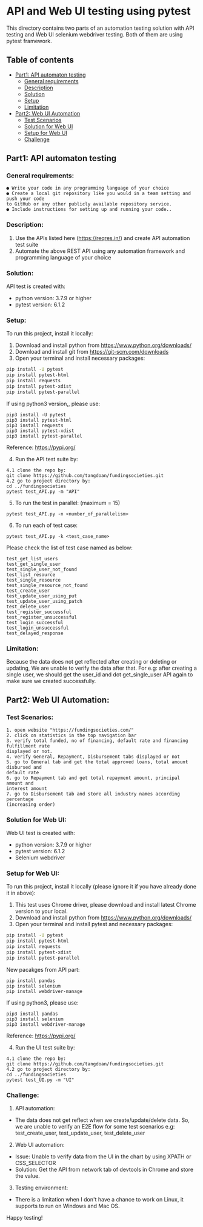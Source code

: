 
# API and Web UI testing using pytest #
This directory contains two parts of an automation testing solution with API testing and Web UI selenium webdriver testing. Both of them are using pytest framework.
## Table of contents
* [Part1: API automaton testing](#part1:-api-automation-testing)
    * [General requirements](#general-requirements)
    * [Description](#description)
    * [Solution](#solution)
    * [Setup](#setup)
    * [Limitation](#limitation)
* [Part2: Web UI Automation](#part2-web-ui-automation)
    * [Test Scenarios](#test-scenarios)
    * [Solution for Web UI](#solution-for-web-ui)
    * [Setup for Web UI](#setup-for-web-ui)
    * [Challenge](#challenge)
## Part1: API automaton testing
### General requirements:
    ● Write your code in any programming language of your choice
    ● Create a local git repository like you would in a team setting and push your code
    to GitHub or any other publicly available repository service.
    ● Include instructions for setting up and running your code..
### Description:
1. Use the APIs listed here (https://reqres.in/) and create API automation test suite
2. Automate the above REST API using any automation framework and programming
   language of your choice
### Solution:
API test is created with:
* python version: 3.7.9  or higher
* pytest version: 6.1.2
### Setup:
To run this project, install it locally:
1. Download and install python from https://www.python.org/downloads/
2. Download and install git from https://git-scm.com/downloads
3. Open your terminal and install necessary packages:
```bash
pip install -U pytest
pip install pytest-html
pip install requests
pip install pytest-xdist
pip install pytest-parallel
```
If using python3 version,, please use:
```
pip3 install -U pytest
pip3 install pytest-html
pip3 install requests
pip3 install pytest-xdist
pip3 install pytest-parallel
```
Reference: https://pypi.org/

4. Run the API test suite by:
```
4.1 clone the repo by: 
git clone https://github.com/tangdoan/fundingsocieties.git
4.2 go to project directory by:
cd ../fundingsocieties
pytest test_API.py -m "API"
```
5. To run the test in parallel: (maximum = 15)
```
pytest test_API.py -n <number_of_parallelism>
```
6. To run each of test case:
```
pytest test_API.py -k <test_case_name>
```
Please check the list of test case named as below:
```
test_get_list_users
test_get_single_user
test_single_user_not_found
test_list_resource
test_single_resource
test_single_resource_not_found
test_create_user
test_update_user_using_put
test_update_user_using_patch
test_delete_user
test_register_successful
test_register_unsuccessful
test_login_successful
test_login_unsuccessful
test_delayed_response
```
### Limitation:
Because the data does not get reflected after creating or deleting or updating,
We are unable to verify the data after that.
For e.g: after creating a single user, we should get the user_id and dot get_single_user API again to make sure we created successfully.

## Part2: Web UI Automation:
### Test Scenarios:
```
1. open website "https://fundingsocieties.com/"
2. click on statistics in the top navigation bar
3. verify total funded, no of financing, default rate and financing fulfillment rate
displayed or not.
4. verify General, Repayment, Disbursement tabs displayed or not
5. go to General tab and get the total approved loans, total amount disbursed and
default rate
6. go to Repayment tab and get total repayment amount, principal amount and
interest amount
7. go to Disbursement tab and store all industry names according percentage
(increasing order)
```
### Solution for Web UI:
Web UI test is created with:
* python version: 3.7.9 or higher
* pytest version: 6.1.2
* Selenium webdriver
### Setup for Web UI:
To run this project, install it locally (please ignore it if you have already done it in above):
1. This test uses Chrome driver, please download and install latest Chrome version to your local.
2. Download and install python from https://www.python.org/downloads/
3. Open your terminal and install pytest and necessary packages:
```bash
pip install -U pytest
pip install pytest-html
pip install requests
pip install pytest-xdist
pip install pytest-parallel
```
New pacakges from API part:
```
pip install pandas
pip install selenium
pip install webdriver-manage
```
If using python3, please use:
```
pip3 install pandas
pip3 install selenium
pip3 install webdriver-manage
```
Reference: https://pypi.org/

4. Run the UI test suite by:
```
4.1 clone the repo by: 
git clone https://github.com/tangdoan/fundingsocieties.git
4.2 go to project directory by:
cd ../fundingsocieties
pytest test_UI.py -m "UI"
```

### Challenge:
1. API automation:
- The data does not get reflect when we create/update/delete data. So, we are unable to verify an E2E flow for some test scenarios
e.g: test_create_user, test_update_user, test_delete_user
2. Web UI automation:
- Issue: Unable to verify data from the UI in the chart by using XPATH or CSS_SELECTOR
- Solution: Get the API from network tab of devtools in Chrome and store the value. 
3. Testing environment:
- There is a limitation when I don't have a chance to work on Linux, it supports to run on Windows and Mac OS. 

Happy testing!
